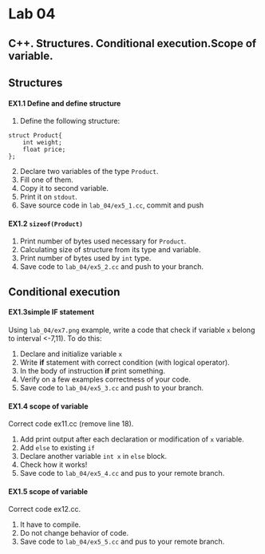 
# Lab 04

## C++. Structures. Conditional execution.Scope of variable.


## Structures

#### EX1.1 Define and define structure
1. Define the following structure:
```ccp
struct Product{
	int weight;
	float price;
};
```
2. Declare two variables of the type `Product`.
3. Fill one of them.
4. Copy it to second variable.
5. Print it on  `stdout`.  
6. Save source code in `lab_04/ex5_1.cc`, commit and push 

#### EX1.2 `sizeof(Product)`
1. Print number of bytes used necessary for `Product`.
2. Calculating size of structure from its type and variable.
3. Print number of bytes used by `int` type.
4. Save code to `lab_04/ex5_2.cc` and push to your branch.

## Conditional execution

#### EX1.3simple **IF** statement
Using `lab_04/ex7.png` example, write a code that check if variable `x` belong to interval <-7,11). To do this:
1. Declare and initialize variable `x`
2. Write **if** statement with correct condition (with logical operator).
3. In the body of instruction **if** print something.
4. Verify on a few examples correctness of your code.
5. Save code to `lab_04/ex5_3.cc` and push to your branch.  

#### EX1.4 scope of variable
Correct code ex11.cc (remove line 18).
1. Add print output after each declaration or modification of `x` variable.
2. Add `else` to existing `if`
3. Declare another variable `int x` in `else` block.
4. Check how it works!
3. Save code to `lab_04/ex5_4.cc` and pus to your remote branch.

#### EX1.5 scope of variable
Correct code ex12.cc.
1. It have to compile.
2. Do not change behavior of code.
3. Save code to `lab_04/ex5_5.cc` and pus to your remote branch.


